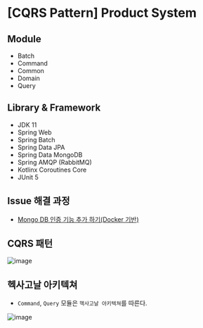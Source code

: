 # [CQRS Pattern] Product System

## Module

- Batch
- Command
- Common
- Domain
- Query

## Library & Framework

- JDK 11
- Spring Web
- Spring Batch
- Spring Data JPA
- Spring Data MongoDB
- Spring AMQP (RabbitMQ)
- Kotlinx Coroutines Core
- JUnit 5

## Issue 해결 과정

- [Mongo DB 인증 기능 추가 하기(Docker 기반)](https://hyos-dev-log.tistory.com/4)

## CQRS 패턴

![image](https://user-images.githubusercontent.com/23515771/128012900-d897a8de-ce09-4c19-a6bd-9207044500a3.png)

## 헥사고날 아키텍쳐

- `Command`, `Query` 모듈은 `헥사고날 아키텍쳐`를 따른다.

![image](https://user-images.githubusercontent.com/23515771/128000044-b4520de0-035e-4930-8a81-95bf3e8c9e59.png)
